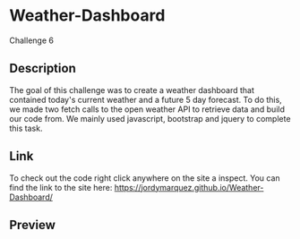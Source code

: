 # Weather-Dashboard
Challenge 6
## Description
The goal of this challenge was to create a weather dashboard that contained today's current weather and a future 5 day forecast. To do this, we made two fetch calls to the open weather API to retrieve data and build our code from. We mainly used javascript, bootstrap and jquery to complete this task. 
## Link
To check out the code right click anywhere on the site a inspect. You can find the link to the site here: https://jordymarquez.github.io/Weather-Dashboard/
## Preview
